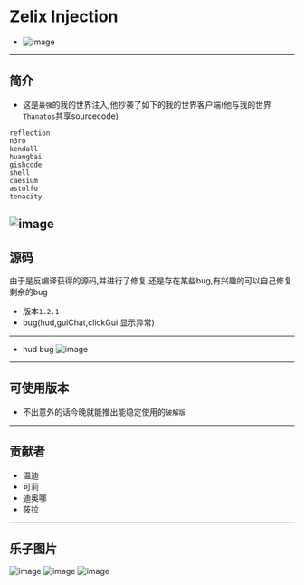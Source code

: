 # Zelix Injection 
- ![image](https://github.com/ciallo-dev/zelix-injection/blob/master/imgs/2.png)
---
## 简介
- 这是`最强`的我的世界注入,他抄袭了如下的我的世界客户端(他与我的世界`Thanatos`共享sourcecode)
```
reflection 
n3ro 
kendall 
huangbai 
gishcode 
shell 
caesium 
astolfo 
tenacity
```
![image](https://github.com/ciallo-dev/zelix-injection/blob/master/imgs/1.png)
---
## 源码
由于是反编译获得的源码,并进行了修复,还是存在某些bug,有兴趣的可以自己修复剩余的bug
- 版本`1.2.1`
- bug(hud,guiChat,clickGui 显示异常)
---
- hud bug 
![image](https://github.com/ciallo-dev/zelix-injection/blob/master/imgs/3.png)
---
## 可使用版本
- 不出意外的话今晚就能推出能稳定使用的`破解版`
---
## 贡献者
- 温迪
- 可莉
- 迪奥哪
- 莜拉
---
## 乐子图片
![image](https://github.com/ciallo-dev/zelix-injection/blob/master/imgs/4.png)
![image](https://github.com/ciallo-dev/zelix-injection/blob/master/imgs/5.png)
![image](https://github.com/ciallo-dev/zelix-injection/blob/master/imgs/6.png)

